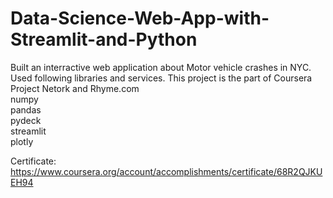 # Data-Science-Web-App-with-Streamlit-and-Python

Built an interractive web application about Motor vehicle crashes in NYC. Used following libraries and services. This project is the part of Coursera Project Netork and Rhyme.com \
numpy \
pandas \
pydeck \
streamlit \
plotly

Certificate: https://www.coursera.org/account/accomplishments/certificate/68R2QJKUEH94
